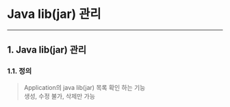 # Java lib(jar) 관리

---

## 1. Java lib(jar) 관리
### 1.1. 정의

>Application의 java lib(jar) 목록 확인 하는 기능  
>생성, 수정 불가, 삭제만 가능